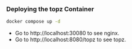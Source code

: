 ### Deploying the topz Container

```bash
docker compose up -d
```

- Go to http://localhost:30080 to see nginx.
- Go to http://localhost:8080/topz to see topz.
